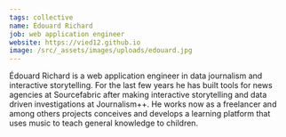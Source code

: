 ```yaml
---
tags: collective
name: Édouard Richard
job: web application engineer
website: https://vied12.github.io
image: /src/_assets/images/uploads/edouard.jpg
---
```

Édouard Richard is a web application engineer in data journalism and interactive storytelling. For the last few years he has built tools for news agencies at Sourcefabric after making interactive storytelling and data driven investigations at Journalism++. He works now as a freelancer and among others projects conceives and develops a learning platform that uses music to teach general knowledge to children.